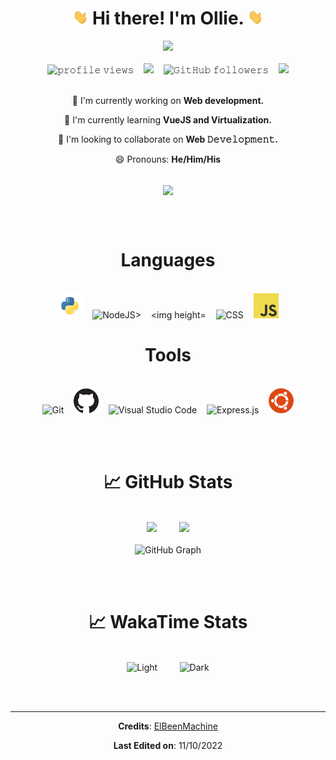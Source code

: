 <div align="center">
  <h1 align="center">
    <img src="GIF/hi.gif" width="24px">
    Hi there! I'm Ollie.
    <img src="GIF/hi.gif" width="24px" />
  </h1>

  <div align="center">
    <img src="https://lanyard.cnrad.dev/api/499345183763070976">
    <br><br>
    <img src="https://gpvc.arturio.dev/ElBeenMachine" alt="𝚙𝚛𝚘𝚏𝚒𝚕𝚎 𝚟𝚒𝚎𝚠𝚜">
    &nbsp;&nbsp;
    <img src = "https://img.shields.io/discord/506436049816518657?color=5865F2&label=Discord&logo=Discord&logoColor=5865F2&style=flat-square">
    &nbsp;&nbsp;
    <img alt="𝙶𝚒𝚝𝙷𝚞𝚋 𝚏𝚘𝚕𝚕𝚘𝚠𝚎𝚛𝚜" src="https://img.shields.io/github/followers/ElBeenMachine?logo=Github&label=Followers&style=flat-square">
    &nbsp;&nbsp;
    <img src="https://img.shields.io/github/stars/ElBeenMachine?logo=Github&label=Stars&style=flat-square">
  </div>

  <br>

  <div>
    <p>🔭 I'm currently working on <strong>Web development.</strong></p>
    <p>🌱 I'm currently learning <strong>VueJS and Virtualization.</strong></p>
    <p>👯 I'm looking to collaborate on <strong>Web 𝙳𝚎𝚟𝚎𝚕𝚘𝚙𝚖𝚎𝚗𝚝.</strong></p>
    <p>😄 Pronouns: <strong>He/Him/His</strong></p>
  </ul>

  <br>

  <div align="center">
    <img align="center" src="https://github-readme-streak-stats.herokuapp.com/?user=ElBeenMachine&theme=dark&hide_border=false"/>
  </div>
</div>

<br><br>

<div align="center">
  <h1>Languages</h1>

  <br>

  <img height="40" width="40" src="https://raw.githubusercontent.com/github/explore/80688e429a7d4ef2fca1e82350fe8e3517d3494d/topics/python/python.png" alt="Python">
  &nbsp;&nbsp;
  <img height="40" width="40" src="https://seeklogo.com/images/N/nodejs-logo-FBE122E377-seeklogo.com.png" alt="NodeJS>
  &nbsp;&nbsp;
  <img height="40" width="40" src="https://raw.githubusercontent.com/github/explore/80688e429a7d4ef2fca1e82350fe8e3517d3494d/topics/html/html.png" alt="HTML">
  &nbsp;&nbsp;
  <img height="40" width="40" src="https://cdn.iconscout.com/icon/free/png-256/css-131-722685.png" alt="CSS">
  &nbsp;&nbsp;
  <img height="40" width="40" src="https://raw.githubusercontent.com/github/explore/80688e429a7d4ef2fca1e82350fe8e3517d3494d/topics/javascript/javascript.png" alt="JavaScript">

  <br>

  <h1>Tools</h1>

  <br>

  <img height="40" width="40" src="https://upload.wikimedia.org/wikipedia/commons/thumb/3/3f/Git_icon.svg/1024px-Git_icon.svg.png" alt="Git">
  &nbsp;&nbsp;
  <img height="40" width="40" src="https://raw.githubusercontent.com/github/explore/80688e429a7d4ef2fca1e82350fe8e3517d3494d/topics/github-api/github-api.png" alt="GitHub">
  &nbsp;&nbsp;
  <img height="40" width="40" src="https://upload.wikimedia.org/wikipedia/commons/thumb/9/9a/Visual_Studio_Code_1.35_icon.svg/1024px-Visual_Studio_Code_1.35_icon.svg.png" alt="Visual Studio Code">
  &nbsp;&nbsp;
  <img height="40" width="40" src="https://encrypted-tbn0.gstatic.com/images?q=tbn:ANd9GcRT1PKsfJXnxOqnTRiIZ8VcdJDYBXD-qZnnpw&usqp=CAU"alt="Express.js">
  &nbsp;&nbsp;
  <img height="40" width="40" src="https://raw.githubusercontent.com/github/explore/80688e429a7d4ef2fca1e82350fe8e3517d3494d/topics/ubuntu/ubuntu.png" alt="Ubuntu">
</div>

<br><br>

<div align="center">
  <h1 align="center">📈 GitHub Stats</h1>

  <br>

  <div align="center">
    <img src="https://github-readme-stats.vercel.app/api?username=ElBeenMachine&show_icons=true&hide_border=false&title_color=94b4a4&amp&icon_color=FFFFFF&amp&text_color=FFFFFF&amp&bg_color=000000&count_private=true&include_all_commits=true" width="45%"/>
    &nbsp; &nbsp; &nbsp; &nbsp;
    <img src="https://github-readme-stats.vercel.app/api/top-langs/?username=ElBeenMachine&text_color=FFFFFF&bg_color=000000&title_color=94b4a4&langs_count=15&layout=compact&hide_border=true" width="45%"/>
  </div>

  <br>

  <img src = "https://activity-graph.herokuapp.com/graph?username=ElBeenMachine&theme=react-dark&hide_border=false&area=true" alt = "GitHub Graph">
</div>

<br><br>

<div align="center">
  <h1>📈 WakaTime Stats</h1>

  <br>

  <div align="center">
  	<img alt="Light" src="https://wakatime.com/share/@a91335c6-dcba-4383-9fe1-8bfa184501c4/764670d2-6042-47bd-b430-14292ed4bcc7.svg" width="45%">
    &nbsp; &nbsp; &nbsp; &nbsp;
    <img alt="Dark" src="https://wakatime.com/share/@a91335c6-dcba-4383-9fe1-8bfa184501c4/be06487d-eea2-4b5c-bc87-99a216f144af.svg" width="45%">
  </div>
</div>

<br><br>

-----

**Credits**: [ElBeenMachine](https://github.com/ElBeenMachine)

**Last Edited on**: 11/10/2022